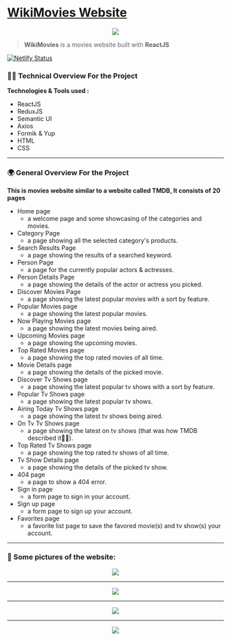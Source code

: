 # [WikiMovies Website](https://wikimovies2498.netlify.app/)

<p  align="center">
  <img src="https://firebasestorage.googleapis.com/v0/b/portfolio-ee47d.appspot.com/o/wikimoviesProject%2FMoviesLogo.png?alt=media">
</p>

> **WikiMovies** is a movies website built with **ReactJS**

[![Netlify Status](https://api.netlify.com/api/v1/badges/6c4d6895-9764-4072-8ce8-14d9c8c3d67b/deploy-status)](https://app.netlify.com/sites/wikimovies2498/deploys)

### 👨‍💻 Technical Overview For the Project

**Technologies & Tools used :**

- ReactJS
- ReduxJS
- Semantic UI
- Axios
- Formik & Yup
- HTML
- CSS

<hr>

### 🌍 General Overview For the Project

**This is movies website similar to a website called TMDB, It consists of 20 pages**

- Home page
  - a welcome page and some showcasing of the categories and movies.
- Category Page
  - a page showing all the selected category's products.
- Search Results Page
  - a page showing the results of a searched keyword.
- Person Page
  - a page for the currently popular actors & actresses.
- Person Details Page
  - a page showing the details of the actor or actress you picked.
- Discover Movies Page
  - a page showing the latest popular movies with a sort by feature.
- Popular Movies page
  - a page showing the latest popular movies.
- Now Playing Movies page
  - a page showing the latest movies being aired.
- Upcoming Movies page
  - a page showing the upcoming movies.
- Top Rated Movies page
  - a page showing the top rated movies of all time.
- Movie Details page
  - a page showing the details of the picked movie.
- Discover Tv Shows page
  - a page showing the latest popular tv shows with a sort by feature.
- Popular Tv Shows page
  - a page showing the latest popular tv shows.
- Airing Today Tv Shows page
  - a page showing the latest tv shows being aired.
- On Tv Tv Shows page
  - a page showing the latest on tv shows (that was how TMDB described it🤷‍♂️).
- Top Rated Tv Shows page
  - a page showing the top rated tv shows of all time.
- Tv Show Details page
  - a page showing the details of the picked tv show.
- 404 page
  - a page to show a 404 error.
- Sign in page
  - a form page to sign in your account.
- Sign up page
  - a form page to sign up your account.
- Favorites page
  - a favorite list page to save the favored movie(s) and tv show(s) your account.

<hr>

### 📄 Some pictures of the website:

<p align="center">
<img src="https://firebasestorage.googleapis.com/v0/b/portfolio-ee47d.appspot.com/o/wikimoviesProject%2FSigninWeb.png?alt=media">
</p>

<hr>

<p align="center">
<img src="https://firebasestorage.googleapis.com/v0/b/portfolio-ee47d.appspot.com/o/wikimoviesProject%2FSignupWeb.png?alt=media">
</p>

<hr>

<p align="center">
<img src="https://firebasestorage.googleapis.com/v0/b/portfolio-ee47d.appspot.com/o/wikimoviesProject%2FHomeWeb.png?alt=media">
</p>

<hr>

<p align="center">
<img src="https://firebasestorage.googleapis.com/v0/b/portfolio-ee47d.appspot.com/o/wikimoviesProject%2FPersonDetailsWeb.png?alt=media">
</p>
